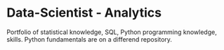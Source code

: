 # Data-Scientist - Analytics
Portfolio of statistical knowledge, SQL, Python programming knowledge, skills.
Python fundamentals are on a differend repository. 
